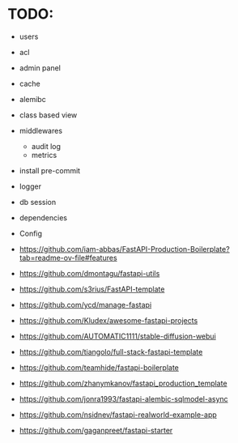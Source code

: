 # TODO:

- users
- acl
- admin panel
- cache
- alemibc
- class based view
- middlewares
  - audit log
  - metrics
- install pre-commit
- logger
- db session
- dependencies
- Config

- https://github.com/iam-abbas/FastAPI-Production-Boilerplate?tab=readme-ov-file#features
- https://github.com/dmontagu/fastapi-utils
- https://github.com/s3rius/FastAPI-template
- https://github.com/ycd/manage-fastapi
- https://github.com/Kludex/awesome-fastapi-projects
- https://github.com/AUTOMATIC1111/stable-diffusion-webui
- https://github.com/tiangolo/full-stack-fastapi-template
- https://github.com/teamhide/fastapi-boilerplate
- https://github.com/zhanymkanov/fastapi_production_template
- https://github.com/jonra1993/fastapi-alembic-sqlmodel-async
- https://github.com/nsidnev/fastapi-realworld-example-app
- https://github.com/gaganpreet/fastapi-starter

